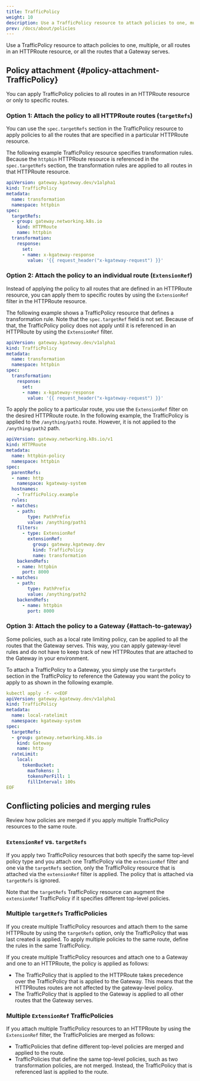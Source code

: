 ```yaml
---
title: TrafficPolicy
weight: 10
description: Use a TrafficPolicy resource to attach policies to one, multiple, or all routes in an HTTPRoute resource, or all the routes that a Gateway serves. 
prev: /docs/about/policies
---
```


Use a TrafficPolicy resource to attach policies to one, multiple, or all routes in an HTTPRoute resource, or all the routes that a Gateway serves. 

## Policy attachment {#policy-attachment-TrafficPolicy}

You can apply TrafficPolicy policies to all routes in an HTTPRoute resource or only to specific routes. 

### Option 1: Attach the policy to all HTTPRoute routes (`targetRefs`)

You can use the `spec.targetRefs` section in the TrafficPolicy resource to apply policies to all the routes that are specified in a particular HTTPRoute resource. 

The following example TrafficPolicy resource specifies transformation rules. Because the `httpbin` HTTPRoute resource is referenced in the `spec.targetRefs` section, the transformation rules are applied to all routes in that HTTPRoute resource. 

```yaml {hl_lines=[7,8,9,10]}
apiVersion: gateway.kgateway.dev/v1alpha1
kind: TrafficPolicy
metadata:
  name: transformation
  namespace: httpbin
spec:
  targetRefs: 
  - group: gateway.networking.k8s.io
    kind: HTTPRoute
    name: httpbin
  transformation:
    response:
      set:
      - name: x-kgateway-response
        value: '{{ request_header("x-kgateway-request") }}' 
```

### Option 2: Attach the policy to an individual route (`ExtensionRef`)

Instead of applying the policy to all routes that are defined in an HTTPRoute resource, you can apply them to specific routes by using the `ExtensionRef` filter in the HTTPRoute resource. 

The following example shows a TrafficPolicy resource that defines a transformation rule. Note that the `spec.targetRef` field is not set. Because of that, the TrafficPolicy policy does not apply until it is referenced in an HTTPRoute by using the `ExtensionRef` filter. 

```yaml
apiVersion: gateway.kgateway.dev/v1alpha1
kind: TrafficPolicy
metadata:
  name: transformation
  namespace: httpbin
spec:
  transformation:
    response:
      set:
      - name: x-kgateway-response
        value: '{{ request_header("x-kgateway-request") }}' 
```

To apply the policy to a particular route, you use the `ExtensionRef` filter on the desired HTTPRoute route. In the following example, the TrafficPolicy is applied to the `/anything/path1` route. However, it is not applied to the `/anything/path2` path.   

```yaml {hl_lines=[17,18,19,20,21,22]}
apiVersion: gateway.networking.k8s.io/v1
kind: HTTPRoute
metadata:
  name: httpbin-policy
  namespace: httpbin
spec:
  parentRefs:
  - name: http
    namespace: kgateway-system
  hostnames:
    - TrafficPolicy.example
  rules:
  - matches:
    - path:
        type: PathPrefix
        value: /anything/path1
    filters:
      - type: ExtensionRef
        extensionRef:
          group: gateway.kgateway.dev
          kind: TrafficPolicy
          name: transformation
    backendRefs:
    - name: httpbin
      port: 8000
  - matches:
    - path:
        type: PathPrefix
        value: /anything/path2
    backendRefs:
      - name: httpbin
        port: 8000
```

### Option 3: Attach the policy to a Gateway {#attach-to-gateway}

Some policies, such as a local rate limiting policy, can be applied to all the routes that the Gateway serves. This way, you can apply gateway-level rules and do not have to keep track of new HTTPRoutes that are attached to the Gateway in your environment. 

To attach a TrafficPolicy to a Gateway, you simply use the `targetRefs` section in the TrafficPolicy to reference the Gateway you want the policy to apply to as shown in the following example. 

```yaml
kubectl apply -f- <<EOF
apiVersion: gateway.kgateway.dev/v1alpha1
kind: TrafficPolicy
metadata:
  name: local-ratelimit
  namespace: kgateway-system
spec:
  targetRefs: 
  - group: gateway.networking.k8s.io
    kind: Gateway
    name: http
  rateLimit:
    local:
      tokenBucket:
        maxTokens: 1
        tokensPerFill: 1
        fillInterval: 100s
EOF
```

## Conflicting policies and merging rules

Review how policies are merged if you apply multiple TrafficPolicy resources to the same route. 

### `ExtensionRef` vs. `targetRefs`

If you apply two TrafficPolicy resources that both specify the same top-level policy type and you attach one TrafficPolicy via the `extensionRef` filter and one via the `targetRefs` section, only the TrafficPolicy resource that is attached via the `extensionRef` filter is applied. The policy that is attached via `targetRefs` is ignored. 

Note that the `targetRefs` TrafficPolicy resource can augment the `extensionRef` TrafficPolicy if it specifies different top-level policies. <!-- For example, the `extensionRef` TrafficPolicy might define a policy that adds request headers. While you cannot specify additional or other request header rules in the `targetRefs` TrafficPolicy, you can define different policies, such as response headers or fault injection policies.  -->

<!--

In the following image, you have three TrafficPolicy resources that each define a kgateway policy. One CORS policy (policy 1) is applied to all routes in an HTTPRoute resource via the `targetRefs` section. Another CORS policy (policy 2) and a fault injection policy (policy 3) are applied to only route A by using the `extensionRef` filter in the HTTPRoute resource.  

Because policies that are attached via `extensionRef` take precedence over policies that are attached via `targetRefs`, the CORS policy 2 is attached to route A. In addition, the fault injection policy is attached to route A. Route B does not attach any `extensionRef` TrafficPolicies. Because of that, the CORS policy 1 from the `targetRefs` TrafficPolicy is attached to route B. 

{{< reuse-image src="img/policy-ov-extensionref-targetref.svg" width="800px" >}} --> 

### Multiple `targetRefs` TrafficPolicies

If you create multiple TrafficPolicy resources and attach them to the same HTTPRoute by using the `targetRefs` option, only the TrafficPolicy that was last created is applied. To apply multiple policies to the same route, define the rules in the same TrafficPolicy. 

If you create multiple TrafficPolicy resources and attach one to a Gateway and one to an HTTPRoute, the policy is applied as follows: 
* The TrafficPolicy that is applied to the HTTPRoute takes precedence over the TrafficPolicy that is applied to the Gateway. This means that the HTTPRoutes routes are not affected by the gateway-level policy. 
* The TrafficPolicy that is applied to the Gateway is applied to all other routes that the Gateway serves. 

<!--
{{% callout type="info" %}}
You cannot attach multiple TrafficPolicy resources to the same route by using the `targetRefs` option, *even if* they define different top-level policies. To add multiple policies, define them in the same TrafficPolicy resource.
{{% /callout %}}

In the following image, you attach two TrafficPolicy resources to route A. One adds request headers and the other one a fault injection policy. Because only one TrafficPolicy can be applied to a route via `targetRefs` at any given time, only the policy that is created first is enforced (policy 1). 

{{< reuse-image src="img/policy-ov-multiple-trafficpolicy.svg" width="800" >}} -->

### Multiple `ExtensionRef` TrafficPolicies

If you attach multiple TrafficPolicy resources to an HTTPRoute by using the `ExtensionRef` filter, the TrafficPolicies are merged as follows: 

* TrafficPolicies that define different top-level policies are merged and applied to the route. 
* TrafficPolicies that define the same top-level policies, such as two transformation policies, are not merged. Instead, the TrafficPolicy that is referenced last is applied to the route. 

<!--
In the following image, you have an HTTPRoute that defines two routes (route A and route B). Route A attaches two TrafficPolicy resources via the `ExtensionRef` filter that specify the same top-level header manipulation policy. For route B, two TrafficPolicy resources with different top-level policies (fault injection and CORS) are applied via the `ExtensionRef` filter. 

Because you cannot apply two `ExtensionRef` TrafficPolicies with the same top-level policies, only the policy that is referenced first (policy 1, request header `foo`) is enforced. The request header bar in policy 2 is ignored. For route B, both the CORS and fault injection policies are applied, because these TrafficPolicy resources define different top-level policies. 

{{< reuse-image src="img/policy-ov-multiple-trafficpolicy-extensionref.svg" width="800" >}} -->

<!--

## Policy inheritance rules when using route delegation

Policies that are defined in a TrafficPolicy resource and that are applied to a parent HTTPRoute resource are automatically inherited by all the child or grandchild HTTPRoutes along the route delegation chain. The following rules apply: 

* Only policies that are specified in a TrafficPolicy resource can be inherited by a child HTTPRoute. For inheritance to take effect, you must use the `spec.targetRefs` field in the TrafficPolicy resource to apply the TrafficPolicy resource to the parent HTTPRoute resource. Any child or grandchild HTTPRoute that the parent delegates traffic to inherits these policies. 
* Child TrafficPolicy resources cannot override policies that are defined in a TrafficPolicy resource that is applied to a parent HTTPRoute. If the child HTTPRoute sets a policy that is already defined on the parent HTTPRoute, the setting on the parent HTTPRoute takes precedence and the setting on the child is ignored. For example, if the parent HTTPRoute defines a data loss prevention policy, the child HTTPRoute cannot change these settings or disable that policy.
* Child HTTPRoutes can augment the inherited settings by defining TrafficPolicy fields that were not already set on the parent HTTPRoute. 
* Policies are inherited along the complete delegation chain, with parent policies having a higher priority than their respective children.

For an example, see the [Policy inheritance](/docs/traffic-management/route-delegation/policy-inheritance/) guide. 

-->